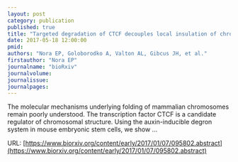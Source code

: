 ```yaml
---
layout: post
category: publication
published: true
title: "Targeted degradation of CTCF decouples local insulation of chromosome domains from higher-order genomic compartmentalization"
date: 2017-05-18 12:00:00
pmid: 
authors: "Nora EP, Goloborodko A, Valton AL, Gibcus JH, et al."
firstauthor: "Nora EP"
journalname: "bioRxiv"
journalvolume: 
journalissue: 
journalpages: 
---
```


The molecular mechanisms underlying folding of mammalian chromosomes remain poorly understood. The transcription factor CTCF is a candidate regulator of chromosomal structure. Using the auxin-inducible degron system in mouse embryonic stem cells, we show …

URL: [https://www.biorxiv.org/content/early/2017/01/07/095802.abstract](https://www.biorxiv.org/content/early/2017/01/07/095802.abstract)
